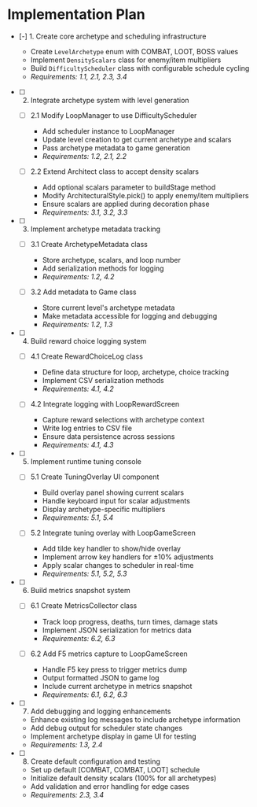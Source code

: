 # Implementation Plan

- [-] 1. Create core archetype and scheduling infrastructure



  - Create `LevelArchetype` enum with COMBAT, LOOT, BOSS values
  - Implement `DensityScalars` class for enemy/item multipliers
  - Build `DifficultyScheduler` class with configurable schedule cycling
  - _Requirements: 1.1, 2.1, 2.3, 3.4_

- [ ] 2. Integrate archetype system with level generation
  - [ ] 2.1 Modify LoopManager to use DifficultyScheduler
    - Add scheduler instance to LoopManager
    - Update level creation to get current archetype and scalars
    - Pass archetype metadata to game generation
    - _Requirements: 1.2, 2.1, 2.2_

  - [ ] 2.2 Extend Architect class to accept density scalars
    - Add optional scalars parameter to buildStage method
    - Modify ArchitecturalStyle.pick() to apply enemy/item multipliers
    - Ensure scalars are applied during decoration phase
    - _Requirements: 3.1, 3.2, 3.3_

- [ ] 3. Implement archetype metadata tracking
  - [ ] 3.1 Create ArchetypeMetadata class
    - Store archetype, scalars, and loop number
    - Add serialization methods for logging
    - _Requirements: 1.2, 4.2_

  - [ ] 3.2 Add metadata to Game class
    - Store current level's archetype metadata
    - Make metadata accessible for logging and debugging
    - _Requirements: 1.2, 1.3_

- [ ] 4. Build reward choice logging system
  - [ ] 4.1 Create RewardChoiceLog class
    - Define data structure for loop, archetype, choice tracking
    - Implement CSV serialization methods
    - _Requirements: 4.1, 4.2_

  - [ ] 4.2 Integrate logging with LoopRewardScreen
    - Capture reward selections with archetype context
    - Write log entries to CSV file
    - Ensure data persistence across sessions
    - _Requirements: 4.1, 4.3_

- [ ] 5. Implement runtime tuning console
  - [ ] 5.1 Create TuningOverlay UI component
    - Build overlay panel showing current scalars
    - Handle keyboard input for scalar adjustments
    - Display archetype-specific multipliers
    - _Requirements: 5.1, 5.4_

  - [ ] 5.2 Integrate tuning overlay with LoopGameScreen
    - Add tilde key handler to show/hide overlay
    - Implement arrow key handlers for ±10% adjustments
    - Apply scalar changes to scheduler in real-time
    - _Requirements: 5.1, 5.2, 5.3_

- [ ] 6. Build metrics snapshot system
  - [ ] 6.1 Create MetricsCollector class
    - Track loop progress, deaths, turn times, damage stats
    - Implement JSON serialization for metrics data
    - _Requirements: 6.2, 6.3_

  - [ ] 6.2 Add F5 metrics capture to LoopGameScreen
    - Handle F5 key press to trigger metrics dump
    - Output formatted JSON to game log
    - Include current archetype in metrics snapshot
    - _Requirements: 6.1, 6.2, 6.3_

- [ ] 7. Add debugging and logging enhancements
  - Enhance existing log messages to include archetype information
  - Add debug output for scheduler state changes
  - Implement archetype display in game UI for testing
  - _Requirements: 1.3, 2.4_

- [ ] 8. Create default configuration and testing
  - Set up default [COMBAT, COMBAT, LOOT] schedule
  - Initialize default density scalars (100% for all archetypes)
  - Add validation and error handling for edge cases
  - _Requirements: 2.3, 3.4_